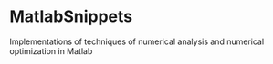 # MatlabSnippets
Implementations of techniques of numerical analysis and numerical optimization in Matlab
